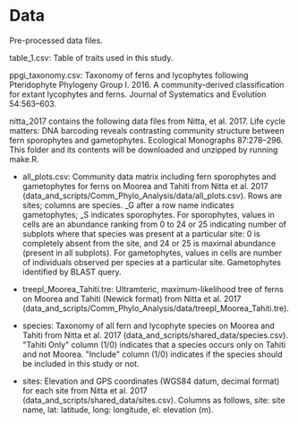 # Data

Pre-processed data files.

table_1.csv: Table of traits used in this study.

ppgi_taxonomy.csv: Taxonomy of ferns and lycophytes following Pteridophyte Phylogeny Group I. 2016. A community-derived classification for extant lycophytes and ferns. Journal of Systematics and Evolution 54:563–603.

nitta_2017 contains the following data files from Nitta, et al. 2017. Life cycle matters: DNA barcoding reveals contrasting community structure between fern sporophytes and gametophytes. Ecological Monographs 87:278–296. This folder and its contents will be downloaded and unzipped by running make.R.

- all_plots.csv: Community data matrix including fern sporophytes and gametophytes for ferns on Moorea and Tahiti from Nitta et al. 2017 (data_and_scripts/Comm_Phylo_Analysis/data/all_plots.csv). Rows are sites; columns are species. _G after a row name indicates gametophytes; _S indicates sporophytes. For sporophytes, values in cells are an abundance ranking from 0 to 24 or 25 indicating number of subplots where that species was present at a particular site: 0 is completely absent from the site, and 24 or 25 is maximal abundance (present in all subplots). For gametophytes, values in cells are number of individuals observed per species at a particular site. Gametophytes identified by BLAST query.

- treepl_Moorea_Tahiti.tre: Ultramteric, maximum-likelihood tree of ferns on Moorea and Tahiti (Newick format) from Nitta et al. 2017 (data_and_scripts/Comm_Phylo_Analysis/data/treepl_Moorea_Tahiti.tre).

- species: Taxonomy of all fern and lycophyte species on Moorea and Tahiti from Nitta et al. 2017 (data_and_scripts/shared_data/species.csv). "Tahiti Only" column (1/0) indicates that a species occurs only on Tahiti and not Moorea. "Include" column (1/0) indicates if the species should be included in this study or not.

- sites: Elevation and GPS coordinates (WGS84 datum, decimal format) for each site from Nitta et al. 2017 (data_and_scripts/shared_data/sites.csv). Columns as follows, site: site name, lat: latitude, long: longitude, el: elevation (m). 